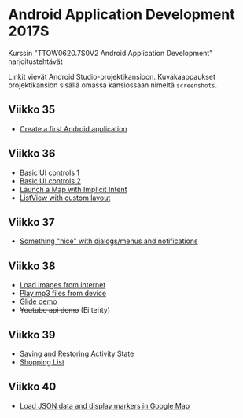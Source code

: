 # Android Application Development 2017S
Kurssin "TTOW0620.7S0V2 Android Application Development" harjoitustehtävät

Linkit vievät Android Studio-projektikansioon.
Kuvakaappaukset projektikansion sisällä omassa kansiossaan nimeltä ```screenshots```.

## Viikko 35
 * [Create a first Android application](Exercise1)

## Viikko 36
 * [Basic UI controls 1](Exercise2.1)
 * [Basic UI controls 2](Exercise2.2)
 * [Launch a Map with Implicit Intent](Exercise3)
 * [ListView with custom layout](Exercise4)

## Viikko 37
 * [Something "nice" with dialogs/menus and notifications](Exercise5)

## Viikko 38
 * [Load images from internet](Exercise6)
 * [Play mp3 files from device](Exercise7)
 * [Glide demo](Exercise8)
 * ~~Youtube api demo~~ (Ei tehty)

## Viikko 39
 * [Saving and Restoring Activity State](Exercise10)
 * [Shopping List](Exercise11)

## Viikko 40
 * [Load JSON data and display markers in Google Map](Exercise12)
